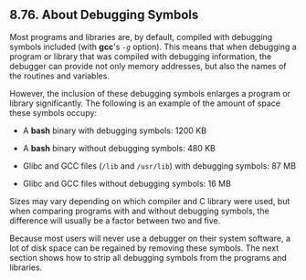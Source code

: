 ## 8.76. About Debugging Symbols

Most programs and libraries are, by default, compiled with debugging symbols included (with **gcc**'s _`-g`_ option). This means that when debugging a program or library that was compiled with debugging information, the debugger can provide not only memory addresses, but also the names of the routines and variables.

However, the inclusion of these debugging symbols enlarges a program or library significantly. The following is an example of the amount of space these symbols occupy:

-   A **bash** binary with debugging symbols: 1200 KB
    
-   A **bash** binary without debugging symbols: 480 KB
    
-   Glibc and GCC files (`/lib` and `/usr/lib`) with debugging symbols: 87 MB
    
-   Glibc and GCC files without debugging symbols: 16 MB
    

Sizes may vary depending on which compiler and C library were used, but when comparing programs with and without debugging symbols, the difference will usually be a factor between two and five.

Because most users will never use a debugger on their system software, a lot of disk space can be regained by removing these symbols. The next section shows how to strip all debugging symbols from the programs and libraries.